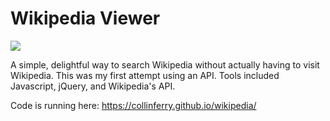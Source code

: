 # Wikipedia Viewer

<img src="http://collinferry.com/codepen/wiki.jpg">

A simple, delightful way to search Wikipedia without actually having to visit Wikipedia. This was my first attempt using an API. Tools included Javascript, jQuery, and Wikipedia's API.

Code is running here:  https://collinferry.github.io/wikipedia/
